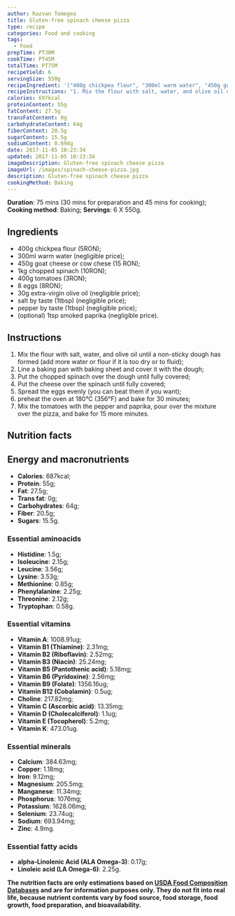 ```yaml
---
author: Razvan Tomegea
title: Gluten-free spinach cheese pizza
type: recipe
categories: Food and cooking
tags:
  - Food
prepTime: PT30M
cookTime: PT45M
totalTime: PT75M
recipeYield: 6
servingSize: 550g
recipeIngredient: '["400g chickpea flour", "300ml warm water", "450g goat cheese or cow chese", "1kg chopped spinach", "400g tomatoes", "1tbsp smoked paprika", "1tsp salt", "1tsp pepper", "8 eggs", "30g extra-virgin olive oil"]'
recipeInstructions: "1. Mix the flour with salt, water, and olive oil until a non-sticky dough has formed (add more water or flour if it is too dry or to fluid);\n2. Line a baking pan with baking sheet and cover it with the dough;\n3. Put the chopped spinach over the dough until fully covered;\n4. Put the cheese over the spinach until fully covered;\n5. Spread the eggs evenly (you can beat them if you want);\n6. preheat the oven at 180&deg;C (356&deg;F) and bake for 30 minutes;\n7. Mix the tomatoes with the pepper and paprika, pour over the mixture over the pizza, and bake for 15 more minutes."
calories: 697kcal
proteinContent: 55g
fatContent: 27.5g
transFatContent: 0g
carbohydrateContent: 64g
fiberContent: 20.5g
sugarContent: 15.5g
sodiumContent: 0.694g
date: 2017-11-05 10:23:34
updated: 2017-11-05 10:23:34
imageDescription: Gluten-free spinach cheese pizza
imageUrl: /images/spinach-cheese-pizza.jpg
description: Gluten-free spinach cheese pizza
cookingMethod: Baking
---
```

**Duration**: 75 mins (30 mins for preparation and 45 mins for cooking);
**Cooking method**: Baking;
**Servings**: 6 X 550g.

## Ingredients
- 400g chickpea flour (5RON);
- 300ml warm water (negligible price);
- 450g goat cheese or cow chese (15 RON);
- 1kg chopped spinach (10RON);
- 400g tomatoes (3RON);
- 8 eggs (8RON);
- 30g extra-virgin olive oil (negligible price);
- salt by taste (1tbsp) (negligible price);
- pepper by taste (1tbsp) (negligible price);
- (optional) 1tsp smoked paprika (negligible price).
<!-- more -->

## Instructions
1. Mix the flour with salt, water, and olive oil until a non-sticky dough has formed (add more water or flour if it is too dry or to fluid);
2. Line a baking pan with baking sheet and cover it with the dough;
3. Put the chopped spinach over the dough until fully covered;
4. Put the cheese over the spinach until fully covered;
5. Spread the eggs evenly (you can beat them if you want);
6. preheat the oven at 180&deg;C (356&deg;F) and bake for 30 minutes;
7. Mix the tomatoes with the pepper and paprika, pour over the mixture over the pizza, and bake for 15 more minutes.

## Nutrition facts
## Energy and macronutrients
- **Calories**: 687kcal;
- **Protein**: 55g;
- **Fat**: 27.5g;
- **Trans fat**: 0g;
- **Carbohydrates**: 64g;
- **Fiber**: 20.5g;
- **Sugars**: 15.5g.

### Essential aminoacids
- **Histidine**: 1.5g;
- **Isoleucine**: 2.15g;
- **Leucine**: 3.56g;
- **Lysine**: 3.53g;
- **Methionine**: 0.85g;
- **Phenylalanine**: 2.25g;
- **Threonine**: 2.12g;
- **Tryptophan**: 0.58g.

### Essential vitamins
- **Vitamin A**: 1008.91ug;
- **Vitamin B1 (Thiamine)**: 2.31mg;
- **Vitamin B2 (Riboflavin)**: 2.52mg;
- **Vitamin B3 (Niacin)**: 25.24mg;
- **Vitamin B5 (Pantothenic acid)**: 5.18mg;
- **Vitamin B6 (Pyridoxine)**: 2.56mg;
- **Vitamin B9 (Folate)**: 1356.16ug;
- **Vitamin B12 (Cobalamin)**: 0.5ug;
- **Choline**: 217.82mg;
- **Vitamin C (Ascorbic acid)**: 13.35mg;
- **Vitamin D (Cholecalciferol)**: 1.1ug;
- **Vitamin E (Tocopherol)**: 5.2mg;
- **Vitamin K**: 473.01ug.

### Essential minerals
- **Calcium**: 384.63mg;
- **Copper**: 1.18mg;
- **Iron**: 9.12mg;
- **Magnesium**: 205.5mg;
- **Manganese**: 11.34mg;
- **Phosphorus**: 1076mg;
- **Potassium**: 1628.06mg;
- **Selenium**: 23.74ug;
- **Sodium**: 693.94mg;
- **Zinc**: 4.9mg.

### Essential fatty acids
- **alpha-Linolenic Acid (ALA Omega-3)**: 0.17g;
- **Linoleic acid (LA Omega-6)**: 2.25g.

**The nutrition facts are only estimations based on [USDA Food Composition Databases](https://ndb.nal.usda.gov/ndb/search/list) and are for information purposes only. They do not fit into real life, because nutrient contents vary by food source, food storage, food growth, food preparation, and bioavailability.**
